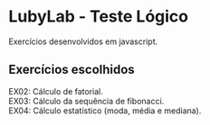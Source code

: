 # LubyLab - Teste Lógico

Exercícios desenvolvidos em javascript.

## Exercícios escolhidos

EX02: Cálculo de fatorial.  
EX03: Cálculo da sequência de fibonacci.  
EX04: Cálculo estatístico (moda, média e mediana).
